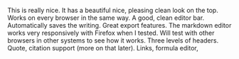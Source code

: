 This is really nice. It has a beautiful nice, pleasing clean look on the top. Works on every browser in the same way. A good, clean editor bar. Automatically saves the writing. Great export features. The markdown editor works very responsively with Firefox when I tested. Will test with other browsers in other systems to see how it works. Three levels of headers. Quote, citation support (more on that later). Links, formula editor, 

